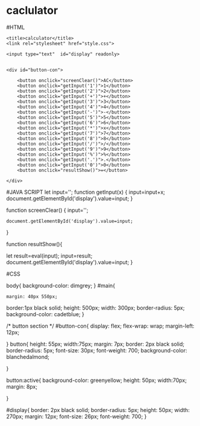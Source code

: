 # caclulator
#HTML
<!DOCTYPE html>
<html lang="en">
<head>

    <title>calculator</title>
    <link rel="stylesheet" href="style.css">
</head>
<body>
    
<main id="main">

    <input type="text"  id="display" readonly>


    <div id="button-con">

        <button onclick="screenClear()">AC</button>
        <button onclick="getInput('1')">1</button>
        <button onclick="getInput('2')">2</button>
        <button onclick="getInput('+')">+</button>
        <button onclick="getInput('3')">3</button>
        <button onclick="getInput('4')">4</button>
        <button onclick="getInput('-')">-</button>
        <button onclick="getInput('5')">5</button>
        <button onclick="getInput('6')">6</button>
        <button onclick="getInput('*')">x</button>
        <button onclick="getInput('7')">7</button>
        <button onclick="getInput('8')">8</button>
        <button onclick="getInput('/')">/</button>
        <button onclick="getInput('9')">9</button>
        <button onclick="getInput('%')">%</button>
        <button onclick="getInput('.')">.</button>
        <button onclick="getInput('0')">0</button>
        <button onclick="resultShow()">=</button>

    </div>


</main>

<script src="javascript.js"></script>
</body>
</html>


#JAVA SCRIPT
let input='';
function getInput(x)
{
    input=input+x;
    document.getElementById('display').value=input;
}

function screenClear()
{
    input='';
    
    document.getElementById('display').value=input;
}

function resultShow(){

let result=eval(input);
input=result;
document.getElementById('display').value=input;
}

#CSS

body{
    background-color: dimgrey;
}
#main{

    margin: 40px 550px;

border:1px black solid;
height: 500px;
width: 300px;
border-radius: 5px;
background-color: cadetblue;
}

/* button section */
#button-con{
display: flex;
flex-wrap: wrap;
margin-left: 12px;

}
button{
    height: 55px;
    width:75px;
    margin: 7px;
    border: 2px black solid;
    border-radius: 5px;
    font-size: 30px;
    font-weight: 700;
    background-color: blanchedalmond;
    
}

button:active{
    background-color: greenyellow;
    height: 50px;
    width:70px;
    margin: 8px;

}



#display{
    border: 2px black solid;
    border-radius: 5px;
    height: 50px;
    width: 270px;
    margin: 12px;
    font-size: 26px;
    font-weight: 700;
}
